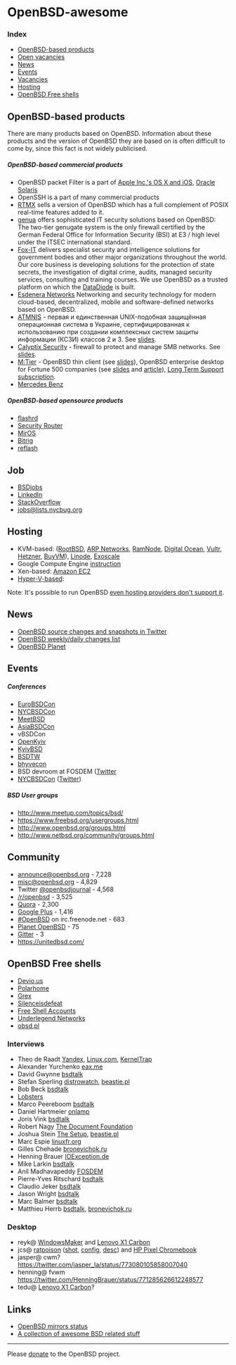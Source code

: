 # OpenBSD-awesome

### Index

* [OpenBSD-based products](#openbsd-based-products)
* [Open vacancies](#vacancies)
* [News](#news)
* [Events](#events)
* [Vacancies](#vacancies)
* [Hosting](#hosting)
* [OpenBSD Free shells](#openbsd-free-shells)


## OpenBSD-based products

There are many products based on OpenBSD. Information about these products and the version of OpenBSD they are based on is often difficult to come by, since this fact is not widely publicised.

##### OpenBSD-based commercial products

- OpenBSD packet Filter is a part of [Apple Inc.'s OS X and
iOS](http://callfortesting.org/macpf/), [Oracle
Solaris](https://docs.oracle.com/cd/E53394_01/html/E54829/pfovw-1.html)
- OpenSSH is a part of many commercial products
- [RTMX](http://www.rtmx.com/) sells a version of OpenBSD which has a full
complement of POSIX real-time features added to it.
- [genua](https://www.genua.de/) offers sophisticated IT security solutions
based on OpenBSD: The two-tier genugate system is the only firewall certified by
the German Federal Office for Information Security (BSI) at E3 / high level
under the ITSEC international standard.
- [Fox-IT](https://www.fox-it.com/en/) delivers specialist security and
intelligence solutions for government bodies and other major organizations
throughout the world. Our core business is developing solutions for the protection
of state secrets, the investigation of digital crime, audits, managed security services,
consulting and training courses. We use OpenBSD as a trusted platform on
which the [DataDiode](http://www.datadiode.eu/) is built.
- [Esdenera Networks](https://www.esdenera.com/) Networking and security
technology for modern cloud-based, decentralized, mobile and software-defined
networks based on OpenBSD.
- [ATMNIS](https://atmnis.com/) - первая и единственная UNIX-подобная защищённая
операционная система в Украине, сертифицированная к использованию при создании
комплексных систем защиты информации (КСЗИ) классов 2 и 3. See
[slides](https://www.atmnis.com/~apelsin/papers/).
- [Calyptix Security](http://www.calyptix.com/products/models/ae800/) - firewall to protect and manage SMB networks. See [slides](http://www.nycbsdcon.org/2010/presentations/lteo-nycbsdcon2010.pdf).
- [M:Tier](http://www.mtier.org/about-us/) - OpenBSD thin client (see [slides](http://www.mtier.org/assets/Uploads/latinoware-2013.pdf)), OpenBSD enterprise desktop for Fortune 500 companies (see [slides](http://www.openbsd.org/papers/opencon07-gnome.pdf) and [article](http://undeadly.org/cgi?action=article&sid=20110420080633)), [Long Term Support subscription](https://stable.mtier.org/subscriptions).
- [Mercedes Benz](http://www4.mercedes-benz.com/manual-cars/ba/foss/content/en/assets/FOSS_licences.pdf)

##### OpenBSD-based opensource products

- [flashrd](http://www.nmedia.net/flashrd/)
- [Security Router](http://securityrouter.org/wiki/Main_Page)
- [MirOS](https://www.mirbsd.org/)
- [Bitrig](https://www.bitrig.org/)
- [reflash](https://stable.rcesoftware.com/resflash/)

## Job

- [BSDjobs](https://www.bsdjobs.com/)
- [LinkedIn](https://www.linkedin.com/jobs/openbsd-jobs)
- [StackOverflow](http://stackoverflow.com/jobs?searchTerm=openbsd)
- [jobs@lists.nycbug.org](http://lists.nycbug.org/mailman/listinfo/jobs)

## Hosting

- KVM-based: ([RootBSD](https://www.rootbsd.net/), [ARP Networks](https://www.arpnetworks.com/), [RamNode](http://ramnode.com/), [Digital Ocean](https://www.digitalocean.com), [Vultr](https://www.vultr.com/docs/setup-openbsd), [Hetzner](https://wiki.hetzner.de/index.php/OpenBSD), [BuyVM](https://buyvm.net/operating-systems/bsd-family/)), [Linode](http://notes.eatonphil.com/2017/3/deploying-freebsd-on-linode-unattended-in-minutes.html), [Exoscale](http://exoscale.com/)
- Google Compute Engine [instruction](https://marc.info/?l=openbsd-misc&m=138757967321855&w=2)
- Xen-based: [Amazon EC2](https://gist.github.com/reyk/b372af303eb86bab3fee#file-openbsd-amd64-20160809-aws)
- [Hyper-V-based](https://gist.github.com/reyk/f6d2c7b9567cae7b4270): 

Note: It's possible to run OpenBSD [even hosting providers don't support it](https://jcs.org/notaweblog/2014/09/12/remotely_installing_openbsd_qemu/).

## News

- [OpenBSD source changes and snapshots in Twitter](https://twitter.com/estet/lists/openbsd-changes/members)
- [OpenBSD weekly/daily changes list](http://www.squish.net/log/openbsd-source-changes/)
- [OpenBSD Planet](https://openbsdnow.org/)

## Events

##### Conferences

- [EuroBSDCon](https://eurobsdcon.org/)
- [NYCBSDCon](http://www.nycbsdcon.org/)
- [MeetBSD](http://meetbsd.org/)
- [AsiaBSDCon](https://asiabsdcon.org)
- vBSDCon
- [OpenKyiv](http://www.uaoug.org.ua/openkyiv/)
- [KyivBSD](http://ru.kyivbsd.org.ua/)
- [BSDTW](https://bsdtw.org/)
- [bhyvecon](http://bhyvecon.org/)
- BSD devroom at FOSDEM ([Twitter](https://twitter.com/fosdembsd)
- [NYCBSDCon](http://www.nycbsdcon.org) ([Twitter](https://twitter.com/nycbsdcon))

##### BSD User groups

- http://www.meetup.com/topics/bsd/
- https://www.freebsd.org/usergroups.html
- http://www.openbsd.org/groups.html
- http://www.netbsd.org/community/groups.html

## Community

* [announce@openbsd.org](https://www.openbsd.org/mail.html) - 7,228
* [misc@openbsd.org](https://www.openbsd.org/mail.html) - 4,829
* Twitter [@openbsdjournal](https://twitter.com/openbsdjournal) - 4,568
* [/r/openbsd](https://www.reddit.com/r/openbsd/) - 3,525
* [Quora](https://www.quora.com/topic/OpenBSD) - 2,300
* [Google Plus](https://plus.google.com/communities/113634135604793474364) - 1,416
* [#OpenBSD](http://webchat.freenode.net?channels=%23openbsd) on irc.freenode.net - 683
* [Planet OpenBSD](http://openbsdnow.org/) - 75
* [Gitter](https://gitter.im/BSDs/OpenBSD) - 3
* https://unitedbsd.com/

## OpenBSD Free shells

- [Devio.us](http://devio.us/)
- [Polarhome](http://www.polarhome.com/)
- [Grex](http://grex.org/)
- [Silenceisdefeat](http://silenceisdefeat.com/)
- [Free Shell Accounts](http://shells.red-pill.eu/)
- [Underlegend Networks](http://yenn.ulegend.net/)
- [obsd.pl](http://obsd.pl/)

### Interviews

* Theo de Raadt [Yandex](https://events.yandex.ru/lib/talks/1487/), [Linux.com](https://www.linux.com/news/interview-theo-de-raadt-openbsd), [KernelTrap](https://web.archive.org/web/20060421165150/http://kerneltrap.org/node/6)
* Alexander Yurchenko [eax.me](http://eax.me/eaxcast-s02e01/)
* David Gwynne [bsdtalk](http://bsdtalk.blogspot.ru/2006/05/bsdtalk046-interview-with-openbsd.html)
* Stefan Sperling [distrowatch](http://distrowatch.com/weekly.php?issue=20100517#feature), [beastie.pl](http://beastie.pl/deweloperzy-openbsd-stefan-sperling/)
* Bob Beck [bsdtalk](http://bsdtalk.blogspot.ru/2006/09/bsdtalk068-interview-with-openbsd.html)
* [Lobsters](https://lobste.rs/s/ppopah/lobsters_interview_with_ted_unangst)
* Marco Peereboom [bsdtalk](https://archive.org/details/bsdtalk027)
* Daniel Hartmeier [onlamp](http://www.onlamp.com/pub/a/bsd/2004/04/15/pf_developers.html)
* Joris Vink [bsdtalk](https://archive.org/details/bsdtalk050)
* Robert Nagy [The Document Foundation](https://blog.documentfoundation.org/blog/2011/01/21/developer-interview-robert-nagy/)
* Joshua Stein [The Setup](https://usesthis.com/interviews/joshua.stein/), [beastie.pl](http://beastie.pl/deweloperzy-openbsd-joshua-stein/)
* Marc Espie [linuxfr.org](http://linuxfr.org/news/entretien-avec-des-d%C3%A9veloppeurs-francophones-dopenbsd-partie-1)
* Gilles Chehade [bronevichok.ru](https://bronevichok.ru/blog/2014/07/29/testing-of-opensmtpd.html)
* Henning Brauer [IOException.de](http://tmp.marmaro.de/www.ioexception.de/2013/10/16/interview-henning-brauer/index.html)
* Mike Larkin [bsdtalk](http://bsdtalk.blogspot.ru/2010/08/bsdtalk195-mike-larkin.html)
* Anil Madhavapeddy [FOSDEM](https://archive.fosdem.org/2012/interview/anil-madhavapeddy.html)
* Pierre-Yves Ritschard [bsdtalk](http://bsdtalk.blogspot.ru/2007/02/bsdtalk097-openbsd-developer-pierre.html)
* Claudio Jeker [bsdtalk](http://bsdtalk.blogspot.ru/2007/01/bsdtalk095-openbsd-developer-claudio.html)
* Jason Wright [bsdtalk](http://bsdtalk.blogspot.ru/2006/11/bsdtalk082-openbsd-developer-jason.html)
* Marc Balmer [bsdtalk](http://bsdtalk.blogspot.ru/2006/10/bsdtalk076-openbsd-developer-marc.html)
* Matthieu Herrb [bsdtalk](http://bsdtalk.blogspot.ru/2007/04/bsdtalk106-interview-with-matthieu.html), [bronevichok.ru](https://bronevichok.ru/blog/2014/08/06/testing-of-xorg.html)

### Desktop

- reyk@ [WindowsMaker](https://gist.github.com/reyk/80dca43c8bcfa76d2a7ff147ea64d442) and [Lenovo X1 Carbon](https://gist.github.com/reyk/80dca43c8bcfa76d2a7ff147ea64d442)
- jcs@ [ratpoison](https://github.com/jcs/ratpoison) ([shot](https://www.reddit.com/r/unixporn/comments/454i3p/ratpoison_witty_title_here/), [config](https://github.com/jcs/dotfiles), [desc](https://jcs.org/notaweblog/2009/06/30/my_mac_os_x_setup/)) and [HP Pixel Chromebook](https://jcs.org/talks/2016/09/07/chibug_openbsd_on_the_chromebook_pixel/slides)
- jasper@ cwm? https://twitter.com/jasper_la/status/773080105858007040
- henning@ fvwm https://twitter.com/HenningBrauer/status/771285626612248577
- tedu@ [Lenovo X1 Carbon](http://www.tedunangst.com/flak/post/Thinkpad-Carbon-X1-2015)?


## Links

- [OpenBSD mirrors status](http://spacehopper.org/mirmon/)
- [A collection of awesome BSD related stuff](https://github.com/DiscoverBSD/awesome-bsd)

----
Please [donate](http://www.openbsd.org/donations.html) to the OpenBSD project.
